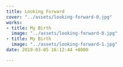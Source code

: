 ```yaml
---
title: Looking Forward
cover: "../assets/looking-forward-0.jpg"
works:
- title: My Birth
  image: "../assets/looking-forward-0.jpg"
- title: My Birth
  image: "../assets/looking-forward-1.jpg"
date: 2019-03-05 16:12:44 +0000

---
```

